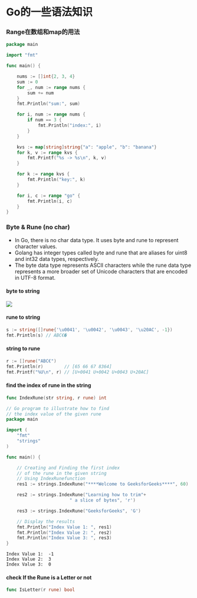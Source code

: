 # Go的一些语法知识
### Range在数组和map的用法
```go
package main

import "fmt"

func main() {

    nums := []int{2, 3, 4}
    sum := 0
    for _, num := range nums {
        sum += num
    }
    fmt.Println("sum:", sum)

    for i, num := range nums {
        if num == 3 {
            fmt.Println("index:", i)
        }
    }

    kvs := map[string]string{"a": "apple", "b": "banana"}
    for k, v := range kvs {
        fmt.Printf("%s -> %s\n", k, v)
    }

    for k := range kvs {
        fmt.Println("key:", k)
    }

    for i, c := range "go" {
        fmt.Println(i, c)
    }
}
```
### Byte & Rune (no char)
- In Go, there is no char data type. It uses byte and rune to represent character values.
- Golang has integer types called byte and rune that are aliases for uint8 and int32 data types, respectively.
- The byte data type represents ASCII characters while the rune data type represents a more broader set of Unicode characters that are encoded in UTF-8 format.
#### byte to string
<img src = "https://www.bogotobogo.com/GoLang/images/byte_and_rune/byte-Join-code.png">

#### rune to string
```go
s := string([]rune{'\u0041', '\u0042', '\u0043', '\u20AC', -1})
fmt.Println(s) // ABC€�
```
#### string to rune
```go
r := []rune("ABC€")
fmt.Println(r)        // [65 66 67 8364]
fmt.Printf("%U\n", r) // [U+0041 U+0042 U+0043 U+20AC]
```
#### find the index of rune in the string
```go
func IndexRune(str string, r rune) int
```
```go
// Go program to illustrate how to find
// the index value of the given rune
package main

import (
	"fmt"
	"strings"
)

func main() {

	// Creating and Finding the first index
	// of the rune in the given string
	// Using IndexRunefunction
	res1 := strings.IndexRune("****Welcome to GeeksforGeeks****", 60)

	res2 := strings.IndexRune("Learning how to trim"+
						" a slice of bytes", 'r')

	res3 := strings.IndexRune("GeeksforGeeks", 'G')

	// Display the results
	fmt.Println("Index Value 1: ", res1)
	fmt.Println("Index Value 2: ", res2)
	fmt.Println("Index Value 3: ", res3)
}
```

```output
Index Value 1:  -1
Index Value 2:  3
Index Value 3:  0
```

#### check If the Rune is a Letter or not
```go
func IsLetter(r rune) bool
```

